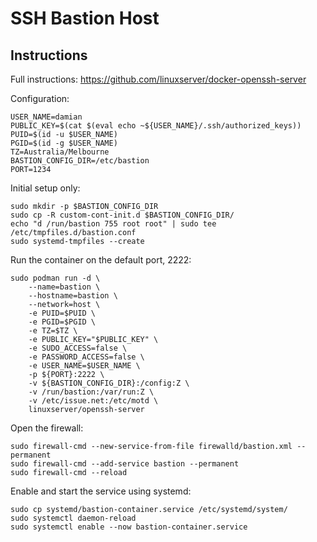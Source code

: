 # SSH Bastion Host

## Instructions

Full instructions: https://github.com/linuxserver/docker-openssh-server

Configuration:

```shell script
USER_NAME=damian
PUBLIC_KEY=$(cat $(eval echo ~${USER_NAME}/.ssh/authorized_keys))
PUID=$(id -u $USER_NAME)
PGID=$(id -g $USER_NAME)
TZ=Australia/Melbourne
BASTION_CONFIG_DIR=/etc/bastion
PORT=1234
```

Initial setup only:

```shell script
sudo mkdir -p $BASTION_CONFIG_DIR
sudo cp -R custom-cont-init.d $BASTION_CONFIG_DIR/
echo "d /run/bastion 755 root root" | sudo tee /etc/tmpfiles.d/bastion.conf
sudo systemd-tmpfiles --create
```

Run the container on the default port, 2222:

```shell script
sudo podman run -d \
    --name=bastion \
    --hostname=bastion \
    --network=host \
    -e PUID=$PUID \
    -e PGID=$PGID \
    -e TZ=$TZ \
    -e PUBLIC_KEY="$PUBLIC_KEY" \
    -e SUDO_ACCESS=false \
    -e PASSWORD_ACCESS=false \
    -e USER_NAME=$USER_NAME \
    -p ${PORT}:2222 \
    -v ${BASTION_CONFIG_DIR}:/config:Z \
    -v /run/bastion:/var/run:Z \
    -v /etc/issue.net:/etc/motd \
    linuxserver/openssh-server
```

Open the firewall:

```shell script
sudo firewall-cmd --new-service-from-file firewalld/bastion.xml --permanent
sudo firewall-cmd --add-service bastion --permanent
sudo firewall-cmd --reload
```

Enable and start the service using systemd:

```shell script
sudo cp systemd/bastion-container.service /etc/systemd/system/
sudo systemctl daemon-reload
sudo systemctl enable --now bastion-container.service
```

